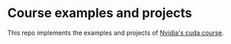 # Course examples and projects
This repo implements the examples and projects of [Nvidia's cuda course](https://developer.nvidia.com/udacity-cs344-intro-parallel-programming).
